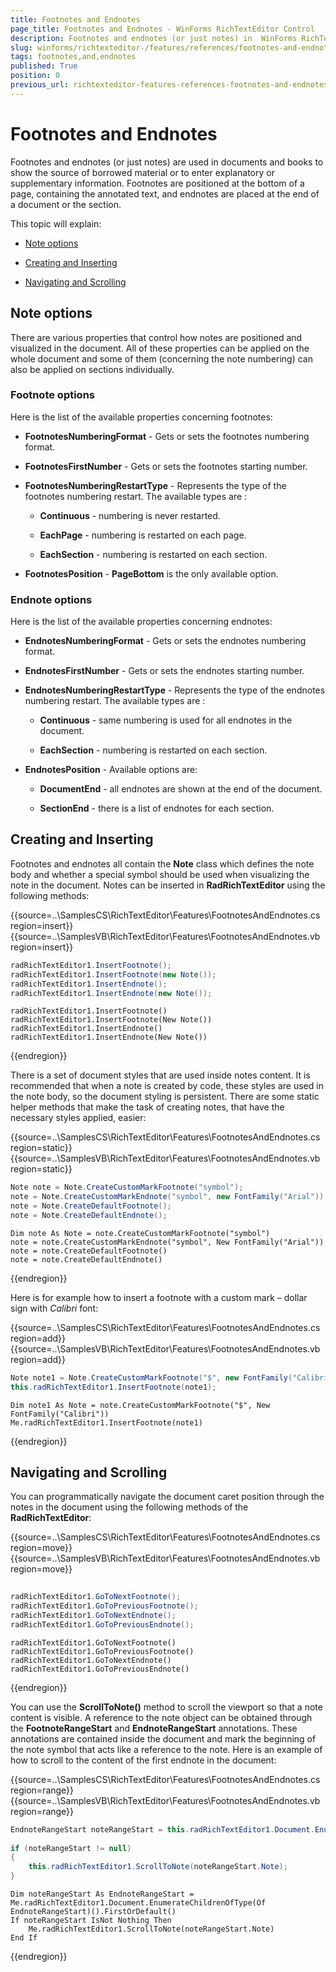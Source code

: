 ```yaml
---
title: Footnotes and Endnotes
page_title: Footnotes and Endnotes - WinForms RichTextEditor Control
description: Footnotes and endnotes (or just notes) in  WinForms RichTextEditor are used in documents and books to show the source of borrowed material or to enter explanatory or supplementary information.
slug: winforms/richtexteditor-/features/references/footnotes-and-endnotes
tags: footnotes,and,endnotes
published: True
position: 0
previous_url: richtexteditor-features-references-footnotes-and-endnotes
---
```


# Footnotes and Endnotes

Footnotes and endnotes (or just notes) are used in documents and books to show the source of borrowed material or to enter explanatory or supplementary information. Footnotes are positioned at the bottom of a page, containing the annotated text, and endnotes are placed at the end of a document or the section.
      
This topic will explain:

* [Note options](#note-options)

* [Creating and Inserting](#creating-and-inserting)

* [Navigating and Scrolling](#navigating-and-scrolling)

## Note options

There are various properties that control how notes are positioned and visualized in the document. All of these properties can be applied on the whole document and some of them (concerning the note numbering) can also be applied on sections individually.

### Footnote options

Here is the list of the available properties concerning footnotes:

* __FootnotesNumberingFormat__ - Gets or sets the footnotes numbering format.
              
* __FootnotesFirstNumber__ - Gets or sets the footnotes starting number.
              
* __FootnotesNumberingRestartType__ - Represents the type of the footnotes numbering restart. The available types are :                

	* __Continuous__ - numbering is never restarted.
                
	* __EachPage__ - numbering is restarted on each page.
                  
	* __EachSection__ - numbering is restarted on each section.               

* __FootnotesPosition__ - __PageBottom__ is the only available option.
             
### Endnote options

Here is the list of the available properties concerning endnotes:

* __EndnotesNumberingFormat__ - Gets or sets the endnotes numbering format.
              
* __EndnotesFirstNumber__ - Gets or sets the endnotes starting number.
              
* __EndnotesNumberingRestartType__ - Represents the type of the endnotes numbering restart. The available types are :
                
	* __Continuous__ - same numbering is used for all endnotes in the document.
                  
	* __EachSection__ - numbering is restarted on each section.
                  
* __EndnotesPosition__ - Available options are:
                
	* __DocumentEnd__ - all endnotes are shown at the end of the document.
                  
	* __SectionEnd__ - there is a list of endnotes for each section.
                  
## Creating and Inserting

Footnotes and endnotes all contain the __Note__ class which defines the note body and whether a special symbol should be used when visualizing the note in the document. Notes can be inserted in __RadRichTextEditor__ using the following methods:

{{source=..\SamplesCS\RichTextEditor\Features\FootnotesAndEndnotes.cs region=insert}} 
{{source=..\SamplesVB\RichTextEditor\Features\FootnotesAndEndnotes.vb region=insert}} 

````C#
radRichTextEditor1.InsertFootnote();
radRichTextEditor1.InsertFootnote(new Note());
radRichTextEditor1.InsertEndnote();
radRichTextEditor1.InsertEndnote(new Note());

````
````VB.NET
radRichTextEditor1.InsertFootnote()
radRichTextEditor1.InsertFootnote(New Note())
radRichTextEditor1.InsertEndnote()
radRichTextEditor1.InsertEndnote(New Note())

````

{{endregion}} 

There is a set of document styles that are used inside notes content. It is recommended that when a note is created by code, these styles are used in the note body, so the document styling is persistent. There are some static helper methods that make the task of creating notes, that have the necessary styles applied, easier:
        
{{source=..\SamplesCS\RichTextEditor\Features\FootnotesAndEndnotes.cs region=static}} 
{{source=..\SamplesVB\RichTextEditor\Features\FootnotesAndEndnotes.vb region=static}} 

````C#
Note note = Note.CreateCustomMarkFootnote("symbol");
note = Note.CreateCustomMarkEndnote("symbol", new FontFamily("Arial"));
note = Note.CreateDefaultFootnote();
note = Note.CreateDefaultEndnote();

````
````VB.NET
Dim note As Note = note.CreateCustomMarkFootnote("symbol")
note = note.CreateCustomMarkEndnote("symbol", New FontFamily("Arial"))
note = note.CreateDefaultFootnote()
note = note.CreateDefaultEndnote()

````

{{endregion}} 

Here is for example how to insert a footnote with a custom mark – dollar sign with *Calibri* font:

{{source=..\SamplesCS\RichTextEditor\Features\FootnotesAndEndnotes.cs region=add}} 
{{source=..\SamplesVB\RichTextEditor\Features\FootnotesAndEndnotes.vb region=add}} 

````C#
Note note1 = Note.CreateCustomMarkFootnote("$", new FontFamily("Calibri"));
this.radRichTextEditor1.InsertFootnote(note1);

````
````VB.NET
Dim note1 As Note = note.CreateCustomMarkFootnote("$", New FontFamily("Calibri"))
Me.radRichTextEditor1.InsertFootnote(note1)

````

{{endregion}} 

## Navigating and Scrolling

You can programmatically navigate the document caret position through the notes in the document using the following methods of the __RadRichTextEditor__:
 
{{source=..\SamplesCS\RichTextEditor\Features\FootnotesAndEndnotes.cs region=move}} 
{{source=..\SamplesVB\RichTextEditor\Features\FootnotesAndEndnotes.vb region=move}} 

````C#
            
radRichTextEditor1.GoToNextFootnote();
radRichTextEditor1.GoToPreviousFootnote();
radRichTextEditor1.GoToNextEndnote();
radRichTextEditor1.GoToPreviousEndnote();

````
````VB.NET
radRichTextEditor1.GoToNextFootnote()
radRichTextEditor1.GoToPreviousFootnote()
radRichTextEditor1.GoToNextEndnote()
radRichTextEditor1.GoToPreviousEndnote()

````

{{endregion}} 

You can use the __ScrollToNote()__ method to scroll the viewport so that a note content is visible. A reference to the note object can be obtained through the __FootnoteRangeStart__ and __EndnoteRangeStart__ annotations. These annotations are contained inside the document and mark the beginning of the note symbol that acts like a reference to the note. Here is an example of how to scroll to the content of the first endnote in the document:

{{source=..\SamplesCS\RichTextEditor\Features\FootnotesAndEndnotes.cs region=range}} 
{{source=..\SamplesVB\RichTextEditor\Features\FootnotesAndEndnotes.vb region=range}} 

````C#
EndnoteRangeStart noteRangeStart = this.radRichTextEditor1.Document.EnumerateChildrenOfType<EndnoteRangeStart>().FirstOrDefault();
            
if (noteRangeStart != null)
{
    this.radRichTextEditor1.ScrollToNote(noteRangeStart.Note);
}

````
````VB.NET
Dim noteRangeStart As EndnoteRangeStart = Me.radRichTextEditor1.Document.EnumerateChildrenOfType(Of EndnoteRangeStart)().FirstOrDefault()
If noteRangeStart IsNot Nothing Then
    Me.radRichTextEditor1.ScrollToNote(noteRangeStart.Note)
End If

````

{{endregion}} 



